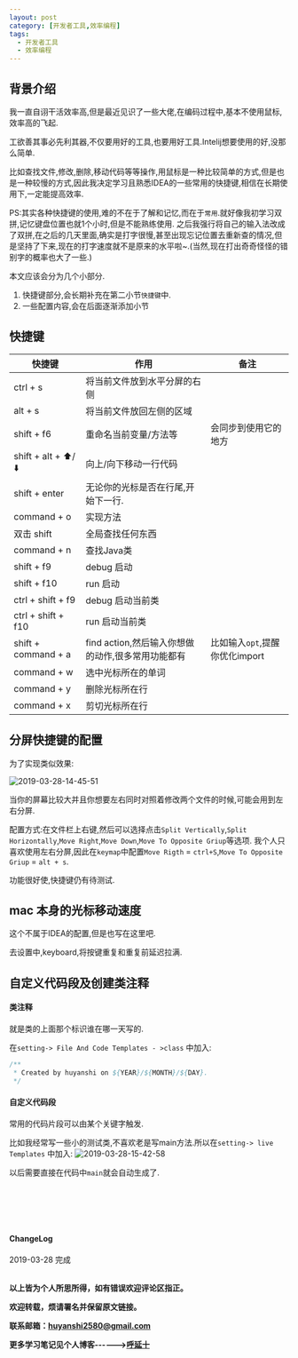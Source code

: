 ```yaml
---
layout: post
category: [开发者工具,效率编程]
tags:
  - 开发者工具
  - 效率编程
---
```


## 背景介绍

我一直自诩干活效率高,但是最近见识了一些大佬,在编码过程中,基本不使用鼠标,效率高的飞起.

工欲善其事必先利其器,不仅要用好的工具,也要用好工具.Intelij想要使用的好,没那么简单.

比如查找文件,修改,删除,移动代码等等操作,用鼠标是一种比较简单的方式,但是也是一种较慢的方式,因此我决定学习且熟悉IDEA的一些常用的快捷键,相信在长期使用下,一定能提高效率.

PS:其实各种快捷键的使用,难的不在于了解和记忆,而在于`常用`.就好像我初学习双拼,记忆键盘位置也就1个小时,但是不能熟练使用. 之后我强行将自己的输入法改成了双拼,在之后的几天里面,确实是打字很慢,甚至出现忘记位置去重新查的情况,但是坚持了下来,现在的打字速度就不是原来的水平啦~.(当然,现在打出奇奇怪怪的错别字的概率也大了一些.)

本文应该会分为几个小部分.
1. 快捷键部分,会长期补充在第二小节`快捷键`中.
2. 一些配置内容,会在后面逐渐添加小节

## 快捷键

快捷键 | 作用 | 备注
---   | --- | ---
ctrl + s | 将当前文件放到水平分屏的右侧 | 
alt + s | 将当前文件放回左侧的区域 | 
shift + f6 | 重命名当前变量/方法等 | 会同步到使用它的地方
shift + alt + ⬆️/⬇️ | 向上/向下移动一行代码  |
shift + enter | 无论你的光标是否在行尾,开始下一行. | 
command + o | 实现方法 | 
双击 shift | 全局查找任何东西 |
command + n | 查找Java类 |
shift + f9 | debug 启动 |
shift + f10 | run 启动 | 
ctrl + shift + f9 | debug 启动当前类|
ctrl + shift + f10 | run 启动当前类 | 
shift + command + a | find action,然后输入你想做的动作,很多常用功能都有 |  比如输入`opt`,提醒你优化import
command + w | 选中光标所在的单词
command + y | 删除光标所在行
command + x | 剪切光标所在行


## 分屏快捷键的配置

为了实现类似效果:

![2019-03-28-14-45-51](http://img.couplecoders.tech/2019-03-28-14-45-51.png)

当你的屏幕比较大并且你想要左右同时对照着修改两个文件的时候,可能会用到左右分屏.

配置方式:在文件栏上右键,然后可以选择点击`Split Vertically`,`Split Horizontally`,`Move Right`,`Move Down`,`Move To Opposite Griup`等选项. 我个人只喜欢使用左右分屏,因此在`keymap`中配置`Move Rigth` = `ctrl+S`,`Move To Opposite Griup` = `alt + s`.

功能很好使,快捷键仍有待测试.

## mac 本身的光标移动速度

这个不属于IDEA的配置,但是也写在这里吧.

去设置中,keyboard,将按键重复和重复前延迟拉满.

## 自定义代码段及创建类注释

#### 类注释

就是类的上面那个标识谁在哪一天写的.

在`setting-> File And Code Templates - >class` 中加入:

```java
/**
 * Created by huyanshi on ${YEAR}/${MONTH}/${DAY}.
 */
```

#### 自定义代码段

常用的代码片段可以由某个关键字触发.

比如我经常写一些小的测试类,不喜欢老是写main方法.所以在`setting-> live Templates` 中加入:
![2019-03-28-15-42-58](http://img.couplecoders.tech/2019-03-28-15-42-58.png)

以后需要直接在代码中`main`就会自动生成了.



<br>
<br>
<br>
<br>
<h4>ChangeLog</h4>
2019-03-28      完成
<br>
<br>


**以上皆为个人所思所得，如有错误欢迎评论区指正。**

**欢迎转载，烦请署名并保留原文链接。**

**联系邮箱：huyanshi2580@gmail.com**

**更多学习笔记见个人博客------><a href="{{ site.baseurl }}/">呼延十</a>**
